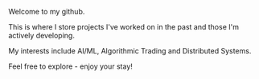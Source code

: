 Welcome to my github.

This is where I store projects I've worked on in the past and those I'm actively developing.

My interests include AI/ML, Algorithmic Trading and Distributed Systems. 

Feel free to explore - enjoy your stay!

